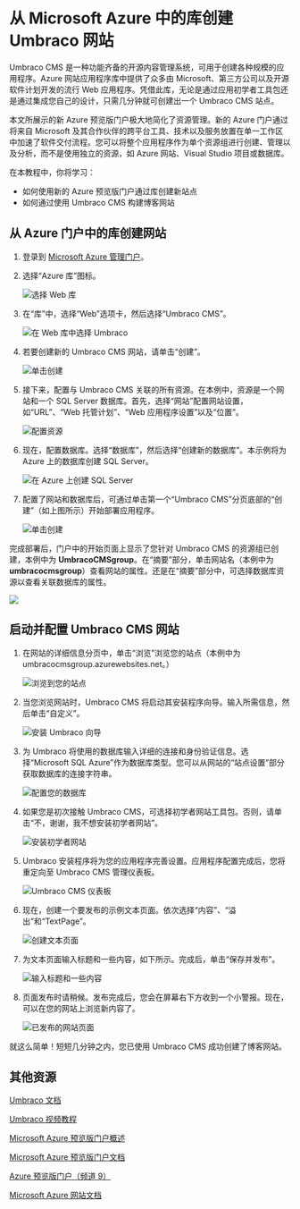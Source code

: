 <properties title="从 Microsoft Azure 中的库创建 Umbraco 网站" pageTitle="从 Microsoft Azure 中的库创建 Umbraco 网站" description="必需" metaKeywords="Azure, gallery, Umbraco, web site, website" services="web-sites" solutions="web" documentationCenter="" authors="timamm" manager="paulettm" editor="mollybos" videoId="" scriptId="" />

# 从 Microsoft Azure 中的库创建 Umbraco 网站

Umbraco CMS 是一种功能齐备的开源内容管理系统，可用于创建各种规模的应用程序。Azure 网站应用程序库中提供了众多由 Microsoft、第三方公司以及开源软件计划开发的流行 Web 应用程序。凭借此库，无论是通过应用初学者工具包还是通过集成您自己的设计，只需几分钟就可创建出一个 Umbraco CMS 站点。

本文所展示的新 Azure 预览版门户极大地简化了资源管理。新的 Azure 门户通过将来自 Microsoft 及其合作伙伴的跨平台工具、技术以及服务放置在单一工作区中加速了软件交付流程。您可以将整个应用程序作为单个资源组进行创建、管理以及分析，而不是使用独立的资源，如 Azure 网站、Visual Studio 项目或数据库。

在本教程中，你将学习：

-   如何使用新的 Azure 预览版门户通过库创建新站点
-   如何通过使用 Umbraco CMS 构建博客网站

## 从 Azure 门户中的库创建网站

1.  登录到 [Microsoft Azure 管理门户][Microsoft Azure 管理门户]。

2.  选择“Azure 库”图标。

    ![选择 Web 库][选择 Web 库]

3.  在“库”中，选择“Web”选项卡，然后选择“Umbraco CMS”。

    ![在 Web 库中选择 Umbraco][在 Web 库中选择 Umbraco]

4.  若要创建新的 Umbraco CMS 网站，请单击“创建”。

    ![单击创建][单击创建]

5.  接下来，配置与 Umbraco CMS 关联的所有资源。在本例中，资源是一个网站和一个 SQL Server 数据库。首先，选择“网站”配置网站设置，如“URL”、“Web 托管计划”、“Web 应用程序设置”以及“位置”。

    ![配置资源][配置资源]

6.  现在，配置数据库。选择“数据库”，然后选择“创建新的数据库”。本示例将为 Azure 上的数据库创建 SQL Server。

    ![在 Azure 上创建 SQL Server][在 Azure 上创建 SQL Server]

7.  配置了网站和数据库后，可通过单击第一个“Umbraco CMS”分页底部的“创建”（如上图所示）开始部署应用程序。

    ![单击创建][1]

完成部署后，门户中的开始页面上显示了您针对 Umbraco CMS 的资源组已创建，本例中为 **UmbracoCMSgroup**。在“摘要”部分，单击网站名（本例中为 **umbracocmsgroup**）查看网站的属性。还是在“摘要”部分中，可选择数据库资源以查看关联数据库的属性。

![][0]

## 启动并配置 Umbraco CMS 网站

1.  在网站的详细信息分页中，单击“浏览”浏览您的站点（本例中为 umbracocmsgroup.azurewebsites.net。）

    ![浏览到您的站点][浏览到您的站点]

2.  当您浏览网站时，Umbraco CMS 将启动其安装程序向导。输入所需信息，然后单击“自定义”。

    ![安装 Umbraco 向导][安装 Umbraco 向导]

3.  为 Umbraco 将使用的数据库输入详细的连接和身份验证信息。选择“Microsoft SQL Azure”作为数据库类型。您可以从网站的“站点设置”部分获取数据库的连接字符串。

    ![配置您的数据库][配置您的数据库]

4.  如果您是初次接触 Umbraco CMS，可选择初学者网站工具包。否则，请单击“不，谢谢，我不想安装初学者网站”。

    ![安装初学者网站][安装初学者网站]

5.  Umbraco 安装程序将为您的应用程序完善设置。应用程序配置完成后，您将重定向至 Umbraco CMS 管理仪表板。

    ![Umbraco CMS 仪表板][Umbraco CMS 仪表板]

6.  现在，创建一个要发布的示例文本页面。依次选择“内容”、“溢出”和“TextPage”。

    ![创建文本页面][创建文本页面]

7.  为文本页面输入标题和一些内容，如下所示。完成后，单击“保存并发布”。

    ![输入标题和一些内容][输入标题和一些内容]

8.  页面发布时请稍候。发布完成后，您会在屏幕右下方收到一个小警报。现在，可以在您的网站上浏览新内容了。

    ![已发布的网站页面][已发布的网站页面]

就这么简单！短短几分钟之内，您已使用 Umbraco CMS 成功创建了博客网站。

## 其他资源

[Umbraco 文档][Umbraco 文档]

[Umbraco 视频教程][Umbraco 视频教程]

[Microsoft Azure 预览版门户概述][Microsoft Azure 预览版门户概述]

[Microsoft Azure 预览版门户文档][Microsoft Azure 预览版门户文档]

[Azure 预览版门户（频道 9）][Azure 预览版门户（频道 9）]

[Microsoft Azure 网站文档][Microsoft Azure 网站文档]

<!-- IMAGES -->

  [Microsoft Azure 管理门户]: https://portal.azure.com/
  [选择 Web 库]: ./media/web-sites-gallery-umbraco/01Startboard.PNG
  [在 Web 库中选择 Umbraco]: ./media/web-sites-gallery-umbraco/02WebGallery.PNG
  [单击创建]: ./media/web-sites-gallery-umbraco/03UmbracoCMS.PNG
  [配置资源]: ./media/web-sites-gallery-umbraco/04AppSettings.PNG
  [在 Azure 上创建 SQL Server]: ./media/web-sites-gallery-umbraco/05NewServer.PNG
  [1]: ./media/web-sites-gallery-umbraco/06UmbracoCMSGroup.PNG
  [0]: ./media/web-sites-gallery-umbraco/07UmbracoCMSGroupBlade.PNG
  [浏览到您的站点]: ./media/web-sites-gallery-umbraco/08UmbracoCMSGroupRunning.PNG
  [安装 Umbraco 向导]: ./media/web-sites-gallery-umbraco/09InstallUmbraco7.png
  [配置您的数据库]: ./media/web-sites-gallery-umbraco/10ConfigureYourDatabase.png
  [安装初学者网站]: ./media/web-sites-gallery-umbraco/11InstallAStarterWebsite.png
  [Umbraco CMS 仪表板]: ./media/web-sites-gallery-umbraco/14FriendlyCMS.PNG
  [创建文本页面]: ./media/web-sites-gallery-umbraco/15CreateItemUnderOverflow.PNG
  [输入标题和一些内容]: ./media/web-sites-gallery-umbraco/16EnterAName.PNG
  [已发布的网站页面]: ./media/web-sites-gallery-umbraco/17MyPage.PNG
  [Umbraco 文档]: http://our.umbraco.org/documentation
  [Umbraco 视频教程]: https://umbraco.com/help-and-support/video-tutorials.aspx
  [Microsoft Azure 预览版门户概述]: http://azure.microsoft.com/zh-cn/overview/preview-portal/
  [Microsoft Azure 预览版门户文档]: http://azure.microsoft.com/zh-cn/documentation/preview-portal/
  [Azure 预览版门户（频道 9）]: http://channel9.msdn.com/Blogs/Windows-Azure/Azure-Preview-portal
  [Microsoft Azure 网站文档]: http://azure.microsoft.com/zh-cn/documentation/services/web-sites/
